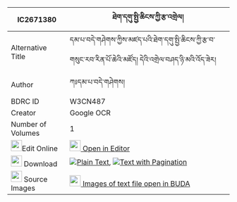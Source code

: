 |IC2671380|ཐེག་དགུ་སྤྱི་ཆིངས་ཀྱི་རྩ་འགྲེལ། 
| --- | --- 
|Alternative Title |དམ་པ་བདེ་གཤེགས་ཀྱིས་མཛད་པའི་ཐེག་དགུ་སྤྱི་ཆིངས་ཀྱི་རྩ་བ་གསུང་རབ་རིན་པོ་ཆེའི་མཛོད། དེའི་འགྲེལ་བཤད་ཉི་མའི་འོད་ཟེར།
|Author| ཀཿདམ་པ་བདེ་གཤེགས།
|BDRC ID | W3CN487
|Creator | Google OCR
|Number of Volumes| 1
|<img width="25" src="https://img.icons8.com/color/25/000000/edit-property.png">Edit Online| [<img width="25" src="https://avatars.githubusercontent.com/u/45091458?s=200&v=4"> Open in Editor](http://editor.openpecha.org/IC2671380)
|<img width="25" src="https://img.icons8.com/fluent/48/000000/download-2.png"/>  Download | [![](https://img.icons8.com/color/20/000000/txt.png)Plain Text](https://github.com/Openpecha/IC2671380/releases/download/v1/tek_gu_chiching_kyi_tsadrel_plain_IC2671380.zip), [![](https://img.icons8.com/color/20/000000/txt.png)Text with Pagination](https://github.com/Openpecha/IC2671380/releases/download/v1/tek_gu_chiching_kyi_tsadrel_pages_IC2671380.zip)
|<img width="25" src="https://img.icons8.com/plasticine/100/000000/pictures-folder.png"/>  Source Images | [<img width="25" src="https://library.bdrc.io/icons/BUDA-small.svg"> Images of text file open in BUDA](https://library.bdrc.io/show/bdr:W3CN487)